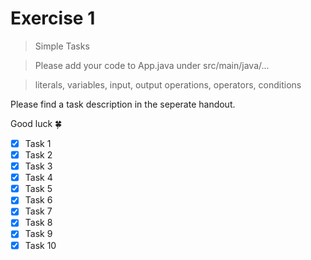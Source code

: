 # Exercise 1

> Simple Tasks

> Please add your code to App.java under src/main/java/...

> literals, variables, input, output operations, operators, conditions

Please find a task description in the seperate handout.

Good luck :four_leaf_clover:
- [x] Task 1
- [x] Task 2
- [x] Task 3
- [x] Task 4
- [x] Task 5
- [x] Task 6
- [x] Task 7
- [x] Task 8
- [x] Task 9
- [x] Task 10
